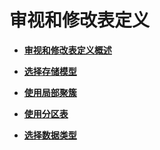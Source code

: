 # 审视和修改表定义<a name="ZH-CN_TOPIC_0289900185"></a>

-   **[审视和修改表定义概述](审视和修改表定义概述.md)**  

-   **[选择存储模型](审视和修改表定义-选择存储模型.md)**  

-   **[使用局部聚簇](审视和修改表定义-使用局部聚簇.md)**  

-   **[使用分区表](使用分区表.md)**  

-   **[选择数据类型](选择数据类型.md)**  


